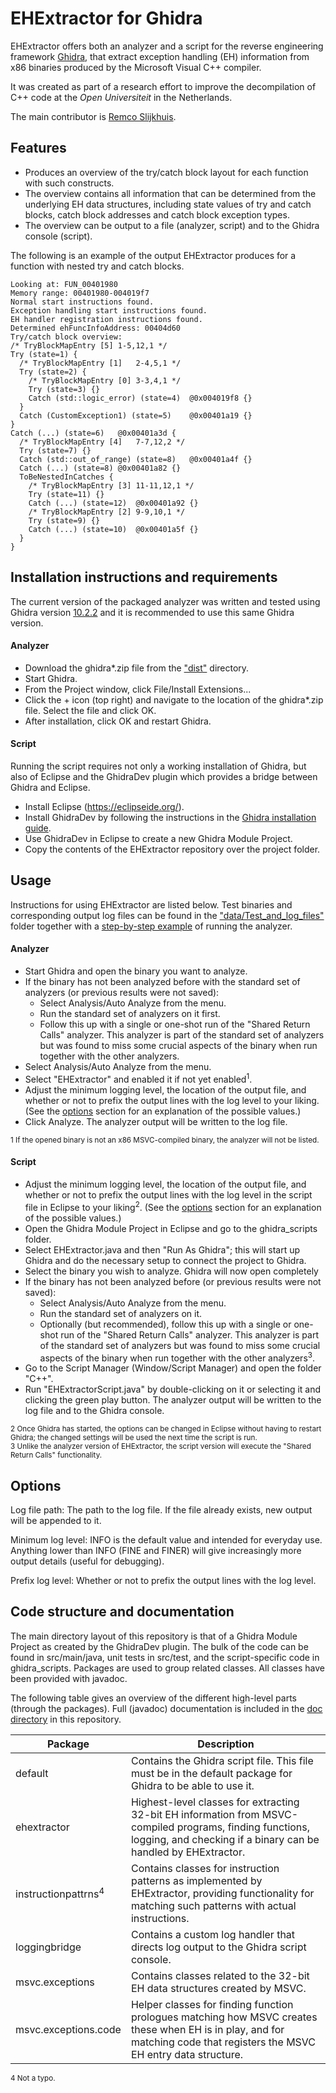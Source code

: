 # EHExtractor for Ghidra

EHExtractor offers both an analyzer and a script for the reverse engineering framework [Ghidra](https://ghidra-sre.org/), that extract exception handling (EH) information from x86 binaries produced by the Microsoft Visual C++ compiler.

It was created as part of a research effort to improve the decompilation of C++ code at the *Open Universiteit* in the Netherlands.

The main contributor is [Remco Slijkhuis](https://github.com/RemcoSlijkhuis).

## Features

* Produces an overview of the try/catch block layout for each function with such constructs.
* The overview contains all information that can be determined from the underlying EH data structures, including state values of try and catch blocks, catch block addresses and catch block exception types.
* The overview can be output to a file (analyzer, script) and to the Ghidra console (script).

The following is an example of the output EHExtractor produces for a function with nested try and catch blocks.

```
Looking at: FUN_00401980
Memory range: 00401980-004019f7
Normal start instructions found.
Exception handling start instructions found.
EH handler registration instructions found.
Determined ehFuncInfoAddress: 00404d60
Try/catch block overview:
/* TryBlockMapEntry [5]	1-5,12,1 */
Try (state=1) {
  /* TryBlockMapEntry [1]	2-4,5,1 */
  Try (state=2) {
    /* TryBlockMapEntry [0]	3-3,4,1 */
    Try (state=3) {}
    Catch (std::logic_error) (state=4)	@0x004019f8 {}
  }
  Catch (CustomException1) (state=5)	@0x00401a19 {}
}
Catch (...) (state=6)	@0x00401a3d {
  /* TryBlockMapEntry [4]	7-7,12,2 */
  Try (state=7) {}
  Catch (std::out_of_range) (state=8)	@0x00401a4f {}
  Catch (...) (state=8)	@0x00401a82 {}
  ToBeNestedInCatches {
    /* TryBlockMapEntry [3]	11-11,12,1 */
    Try (state=11) {}
    Catch (...) (state=12)	@0x00401a92 {}
    /* TryBlockMapEntry [2]	9-9,10,1 */
    Try (state=9) {}
    Catch (...) (state=10)	@0x00401a5f {}
  }
}
```

## Installation instructions and requirements

The current version of the packaged analyzer was written and tested using Ghidra version [10.2.2](https://github.com/NationalSecurityAgency/ghidra/releases/tag/Ghidra_10.2.2_build) and it is recommended to use this same Ghidra version.

#### Analyzer

- Download the ghidra*.zip file from the ["dist"](/dist) directory.
- Start Ghidra.
- From the Project window, click File/Install Extensions...
- Click the + icon (top right) and navigate to the location of the ghidra*.zip file. Select the file and click OK.
- After installation, click OK and restart Ghidra.

#### Script

Running the script requires not only a working installation of Ghidra, but also of Eclipse and the GhidraDev plugin which provides a bridge between Ghidra and Eclipse.

- Install Eclipse (https://eclipseide.org/).
- Install GhidraDev by following the instructions in the [Ghidra installation guide](https://ghidra-sre.org/InstallationGuide.html#Development).
- Use GhidraDev in Eclipse to create a new Ghidra Module Project.
- Copy the contents of the EHExtractor repository over the project folder.


## Usage

Instructions for using EHExtractor are listed below. Test binaries and corresponding output log files can be found in the ["data/Test_and_log_files"](/data/Test_and_log_files) folder together with a [step-by-step example](/data/Test_and_log_files/README.md) of running the analyzer.

#### Analyzer

- Start Ghidra and open the binary you want to analyze.
- If the binary has not been analyzed before with the standard set of analyzers (or previous results were not saved):
	- Select Analysis/Auto Analyze from the menu.
	- Run the standard set of analyzers on it first.
	- Follow this up with a single or one-shot run of the "Shared Return Calls" analyzer. This analyzer is part of the standard set of analyzers but was found to miss some crucial aspects of the binary when run together with the other analyzers.
- Select Analysis/Auto Analyze from the menu.
- Select "EHExtractor" and enabled it if not yet enabled<sup>1</sup>.
- Adjust the minimum logging level, the location of the output file, and whether or not to prefix the output lines with the log level to your liking. (See the [options](#options) section for an explanation of the possible values.)
- Click Analyze. The analyzer output will be written to the log file.

<sup>1 If the opened binary is not an x86 MSVC-compiled binary, the analyzer will not be listed.</sup>

#### Script
- Adjust the minimum logging level, the location of the output file, and  whether or not to prefix the output lines with the log level in the script file in Eclipse to your liking<sup>2</sup>. (See the [options](#options) section for an explanation of the possible values.)
- Open the Ghidra Module Project in Eclipse and go to the ghidra_scripts folder.
- Select EHExtractor.java and then "Run As Ghidra"; this will start up Ghidra and do the necessary setup to connect the project to Ghidra.
- Select the binary you wish to analyze. Ghidra will now open completely
- If the binary has not been analyzed before (or previous results were not saved):
	- Select Analysis/Auto Analyze from the menu.
	- Run the standard set of analyzers on it.
	- Optionally (but recommended), follow this up with a single or one-shot run of the "Shared Return Calls" analyzer. This analyzer is part of the standard set of analyzers but was found to miss some crucial aspects of the binary when run together with the other analyzers<sup>3</sup>.
- Go to the Script Manager (Window/Script Manager) and open the folder "C++".
- Run "EHExtractorScript.java" by double-clicking on it or selecting it and clicking the green play button. The analyzer output will be written to the log file and to the Ghidra console.

<sup>2 Once Ghidra has started, the options can be changed in Eclipse without having to restart Ghidra; the changed settings will be used the next time the script is run.</sup><br>
<sup>3 Unlike the analyzer version of EHExtractor, the script version will execute the "Shared Return Calls" functionality.</sup>

## Options

Log file path: The path to the log file. If the file already exists, new output will be appended to it.

Minimum log level: INFO is the default value and intended for everyday use. Anything lower than INFO (FINE and FINER) will give increasingly more output details (useful for debugging).

Prefix log level: Whether or not to prefix the output lines with the log level.

## Code structure and documentation

The main directory layout of this repository is that of a Ghidra Module Project as created by the GhidraDev plugin. The bulk of the code can be found in src/main/java, unit tests in src/test, and the script-specific code in ghidra_scripts. Packages are used to group related classes. All classes have been provided with javadoc.

The following table gives an overview of the different high-level parts (through the packages). Full (javadoc) documentation is included in the [doc directory](/doc) in this repository.

| Package                        | Description                                                                                                                                                                 |
| ------------------------------ | ----------------------------------------------------------------------------------------------------------------------------------------------------------------------------|
| default                        | Contains the Ghidra script file. This file must be in the default package for Ghidra to be able to use it.                                                                  |
| ehextractor                    | Highest-level classes for extracting 32-bit EH information from MSVC-compiled programs, finding functions, logging, and checking if a binary can be handled by EHExtractor. |
| instructionpattrns<sup>4</sup> | Contains classes for instruction patterns as implemented by EHExtractor, providing functionality for matching such patterns with actual instructions.                       |
| loggingbridge                  | Contains a custom log handler that directs log output to the Ghidra script console.                                                                                         |
| msvc.exceptions                | Contains classes related to the 32-bit EH data structures created by MSVC.                                                                                                  |
| msvc.exceptions.code           | Helper classes for finding function prologues matching how MSVC creates these when EH is in play, and for matching code that registers the MSVC EH entry data structure.    |

<sup>4 Not a typo.</sup>


